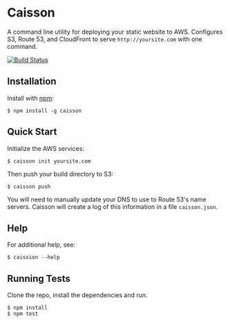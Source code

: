 # Caisson

A command line utility for deploying your static website to AWS. Configures S3, Route 53, and CloudFront to serve `http://yoursite.com` with one command.

[![Build Status](https://secure.travis-ci.org/christophercliff/caisson.png?branch=master)](https://travis-ci.org/christophercliff/caisson)

## Installation

Install with [npm](https://npmjs.org):

```
$ npm install -g caisson
```

## Quick Start

Initialize the AWS services:

```
$ caisson init yoursite.com
```

Then push your build directory to S3:

```
$ caisson push
```

You will need to manually update your DNS to use to Route 53's name servers. Caisson will create a log of this information in a file `caisson.json`.

## Help

For additional help, see:

```
$ caission --help
```

## Running Tests

Clone the repo, install the dependencies and run.

```
$ npm install
$ npm test
```
